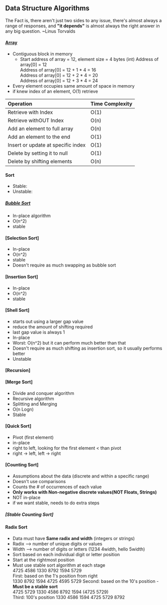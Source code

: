 ## Data Structure Algorithms  
The Fact is, there aren't just two sides to any issue,
there's almost always a range of responses, and **"it depends"** is 
almost always the right answer in any big question. ~Linus Torvalds  

#### [Array](https://github.com/ShacoYang/DataStructureAlgorithm/blob/master/src/Array/Array.java)
* Contiguous block in memory
    * Start address of array = 12, element size = 4 bytes (int)
    Address of array[0] = 12  
    Address of array[0] = 12 + 1 * 4 = 16   
    Address of array[0] = 12 + 2 * 4 = 20   
    Address of array[0] = 12 + 3 * 4 = 24
* Every element occupies same amount of space in memory
* if knew index of an element, O(1) retrieve

| Operation                          | Time Complexity |
| :--------------------------------- | :---------------|
| Retrieve with Index                | O(1)            |
| Retrieve withOUT Index             | O(n)            |
| Add an element to full array       | O(n)            |
| Add an element to the end          | O(1)            |
| Insert or update at specific index | O(1)            |
| Delete by setting it to null       | O(1)            |
| Delete by shifting elements        | O(n)            |  

#### Sort
* Stable: 
* Unstable:
##### [Bubble Sort](https://github.com/ShacoYang/DataStructureAlgorithm/blob/master/src/Sort/_1BubbleSort.java)
* In-place algorithm
* O(n^2)
* stable
#### [Selection Sort]
* In-place
* O(n^2)
* stable
* Doesn't require as much swapping as bubble sort
#### [Insertion Sort]
* In-place
* O(n^2)
* stable
#### [Shell Sort]
* starts out using a larger gap value
* reduce the amount of shifting required
* last gap value is always 1
* In-place
* Worst: O(n^2) but it can perform much better than that
* Doesn't require as much shifting as insertion sort, so it usually performs better
* Unstable
#### [Recursion]
#### [Merge Sort]
* Divide and conquer algorithm
* Recursive algorithm
* Splitting and Merging
* O(n Logn)
* Stable
#### [Quick Sort]
* Pivot (first element)
* in-place
* right to left, looking for the first element < than pivot
* right -> left, left -> right
#### [Counting Sort]
* Assumptions about the data (discrete and within a specific range)
* Doesn't use comparisons
* Counts the # of occurrences of each value
* **Only works with Non-negative discrete values(NOT Floats, Strings)**
* NOT in-place
* if we want stable, needs to do extra steps
##### [Stable Counting Sort]

#### Radix Sort
* Data must have **Same radix and width** (integers or strings)
* Radix --> number of unique digits or values
* Width --> number of digits or letters (1234 4width, hello 5width)
* Sort based on each individual digit or letter position
* Start at the rightmost position
* Must use stable sort algorithm at each stage  
4725 4586 1330 8792 1594 5729  
First: based on the 1's position from right  
1330 8792 1594 4725 4595 5729
Second: based on the 10's position - **Must be a stable sort**  
4725 5729 1330 4586 8792 1594  (4725 5729)  
Third: 100's position
1330 4586 1594 4725 5729 8792  


